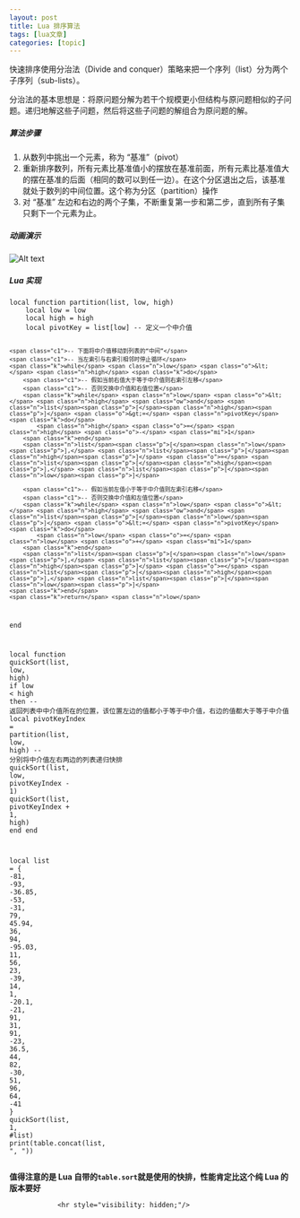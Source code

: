 ```yaml
---
layout: post
title: Lua 排序算法  
tags: [lua文章]
categories: [topic]
---
```

<p>快速排序使用分治法（Divide and conquer）策略来把一个序列（list）分为两个子序列（sub-lists）。</p>

<p>分治法的基本思想是：将原问题分解为若干个规模更小但结构与原问题相似的子问题。递归地解这些子问题，然后将这些子问题的解组合为原问题的解。</p>

<h5 id="算法步骤">算法步骤</h5>

<ol>
  <li>从数列中挑出一个元素，称为 “基准”（pivot）</li>
  <li>重新排序数列，所有元素比基准值小的摆放在基准前面，所有元素比基准值大的摆在基准的后面（相同的数可以到任一边）。在这个分区退出之后，该基准就处于数列的中间位置。这个称为分区（partition）操作</li>
  <li>对 “基准” 左边和右边的两个子集，不断重复第一步和第二步，直到所有子集只剩下一个元素为止。</li>
</ol>

<h5 id="动画演示">动画演示</h5>

<p><img src="https://qmsheng.github.io//img/in-post/sort/Quicksort-example.gif" alt="Alt text"/></p>

<h5 id="lua-实现">Lua 实现</h5>

<div class="language-lua highlighter-rouge"><div class="highlight"><pre class="highlight"><code><span class="kd">local</span> <span class="k">function</span> <span class="nf">partition</span><span class="p">(</span><span class="n">list</span><span class="p">,</span> <span class="n">low</span><span class="p">,</span> <span class="n">high</span><span class="p">)</span>
    <span class="kd">local</span> <span class="n">low</span> <span class="o">=</span> <span class="n">low</span>
    <span class="kd">local</span> <span class="n">high</span> <span class="o">=</span> <span class="n">high</span>
    <span class="kd">local</span> <span class="n">pivotKey</span> <span class="o">=</span> <span class="n">list</span><span class="p">[</span><span class="n">low</span><span class="p">]</span> <span class="c1">-- 定义一个中介值</span>

    <span class="c1">-- 下面将中介值移动到列表的“中间”</span>
    <span class="c1">-- 当左索引与右索引相邻时停止循环</span>
    <span class="k">while</span> <span class="n">low</span> <span class="o">&lt;</span> <span class="n">high</span> <span class="k">do</span>
        <span class="c1">-- 假如当前右值大于等于中介值则右索引左移</span>
        <span class="c1">-- 否则交换中介值和右值位置</span>
        <span class="k">while</span> <span class="n">low</span> <span class="o">&lt;</span> <span class="n">high</span> <span class="ow">and</span> <span class="n">list</span><span class="p">[</span><span class="n">high</span><span class="p">]</span> <span class="o">&gt;=</span> <span class="n">pivotKey</span> <span class="k">do</span>
            <span class="n">high</span> <span class="o">=</span> <span class="n">high</span> <span class="o">-</span> <span class="mi">1</span>
        <span class="k">end</span>
        <span class="n">list</span><span class="p">[</span><span class="n">low</span><span class="p">],</span> <span class="n">list</span><span class="p">[</span><span class="n">high</span><span class="p">]</span> <span class="o">=</span> <span class="n">list</span><span class="p">[</span><span class="n">high</span><span class="p">],</span> <span class="n">list</span><span class="p">[</span><span class="n">low</span><span class="p">]</span>

        <span class="c1">-- 假如当前左值小于等于中介值则左索引右移</span>
        <span class="c1">-- 否则交换中介值和左值位置</span>
        <span class="k">while</span> <span class="n">low</span> <span class="o">&lt;</span> <span class="n">high</span> <span class="ow">and</span> <span class="n">list</span><span class="p">[</span><span class="n">low</span><span class="p">]</span> <span class="o">&lt;=</span> <span class="n">pivotKey</span> <span class="k">do</span>
            <span class="n">low</span> <span class="o">=</span> <span class="n">low</span> <span class="o">+</span> <span class="mi">1</span>
        <span class="k">end</span>
        <span class="n">list</span><span class="p">[</span><span class="n">low</span><span class="p">],</span> <span class="n">list</span><span class="p">[</span><span class="n">high</span><span class="p">]</span> <span class="o">=</span> <span class="n">list</span><span class="p">[</span><span class="n">high</span><span class="p">],</span> <span class="n">list</span><span class="p">[</span><span class="n">low</span><span class="p">]</span>
    <span class="k">end</span>
    <span class="k">return</span> <span class="n">low</span>
<span class="k">end</span>

<span class="kd">local</span> <span class="k">function</span> <span class="nf">quickSort</span><span class="p">(</span><span class="n">list</span><span class="p">,</span> <span class="n">low</span><span class="p">,</span> <span class="n">high</span><span class="p">)</span>
    <span class="k">if</span> <span class="n">low</span> <span class="o">&lt;</span> <span class="n">high</span> <span class="k">then</span>
        <span class="c1">-- 返回列表中中介值所在的位置，该位置左边的值都小于等于中介值，右边的值都大于等于中介值</span>
        <span class="kd">local</span> <span class="n">pivotKeyIndex</span> <span class="o">=</span> <span class="n">partition</span><span class="p">(</span><span class="n">list</span><span class="p">,</span> <span class="n">low</span><span class="p">,</span> <span class="n">high</span><span class="p">)</span>
        <span class="c1">-- 分别将中介值左右两边的列表递归快排</span>
        <span class="n">quickSort</span><span class="p">(</span><span class="n">list</span><span class="p">,</span> <span class="n">low</span><span class="p">,</span> <span class="n">pivotKeyIndex</span> <span class="o">-</span> <span class="mi">1</span><span class="p">)</span>
        <span class="n">quickSort</span><span class="p">(</span><span class="n">list</span><span class="p">,</span> <span class="n">pivotKeyIndex</span> <span class="o">+</span> <span class="mi">1</span><span class="p">,</span> <span class="n">high</span><span class="p">)</span>
    <span class="k">end</span>
<span class="k">end</span>

<span class="kd">local</span> <span class="n">list</span> <span class="o">=</span> <span class="p">{</span>
    <span class="o">-</span><span class="mi">81</span><span class="p">,</span> <span class="o">-</span><span class="mi">93</span><span class="p">,</span> <span class="o">-</span><span class="mi">36</span><span class="p">.</span><span class="mi">85</span><span class="p">,</span> <span class="o">-</span><span class="mi">53</span><span class="p">,</span> <span class="o">-</span><span class="mi">31</span><span class="p">,</span> <span class="mi">79</span><span class="p">,</span> <span class="mi">45</span><span class="p">.</span><span class="mi">94</span><span class="p">,</span> <span class="mi">36</span><span class="p">,</span> <span class="mi">94</span><span class="p">,</span> <span class="o">-</span><span class="mi">95</span><span class="p">.</span><span class="mi">03</span><span class="p">,</span> <span class="mi">11</span><span class="p">,</span> <span class="mi">56</span><span class="p">,</span> <span class="mi">23</span><span class="p">,</span> <span class="o">-</span><span class="mi">39</span><span class="p">,</span>
    <span class="mi">14</span><span class="p">,</span> <span class="mi">1</span><span class="p">,</span> <span class="o">-</span><span class="mi">20</span><span class="p">.</span><span class="mi">1</span><span class="p">,</span> <span class="o">-</span><span class="mi">21</span><span class="p">,</span> <span class="mi">91</span><span class="p">,</span> <span class="mi">31</span><span class="p">,</span> <span class="mi">91</span><span class="p">,</span> <span class="o">-</span><span class="mi">23</span><span class="p">,</span> <span class="mi">36</span><span class="p">.</span><span class="mi">5</span><span class="p">,</span> <span class="mi">44</span><span class="p">,</span> <span class="mi">82</span><span class="p">,</span> <span class="o">-</span><span class="mi">30</span><span class="p">,</span> <span class="mi">51</span><span class="p">,</span> <span class="mi">96</span><span class="p">,</span> <span class="mi">64</span><span class="p">,</span> <span class="o">-</span><span class="mi">41</span>
<span class="p">}</span>
<span class="n">quickSort</span><span class="p">(</span><span class="n">list</span><span class="p">,</span> <span class="mi">1</span><span class="p">,</span> <span class="o">#</span><span class="n">list</span><span class="p">)</span>
<span class="nb">print</span><span class="p">(</span><span class="nb">table.concat</span><span class="p">(</span><span class="n">list</span><span class="p">,</span> <span class="s2">&#34;, &#34;</span><span class="p">))</span>
</code></pre></div></div>

<p><strong>值得注意的是 Lua 自带的<code class="highlighter-rouge">table.sort</code>就是使用的快排，性能肯定比这个纯 Lua 的版本要好</strong></p>


                <hr style="visibility: hidden;"/>